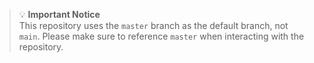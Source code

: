 > 💡 **Important Notice**  
> This repository uses the `master` branch as the default branch, not `main`. Please make sure to reference `master` when interacting with the repository.

